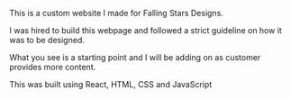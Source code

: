 This is a custom website I made for Falling Stars Designs.

I was hired to build this webpage and followed a strict guideline on how it was to be designed.

What you see is a starting point and I will be adding on as customer provides more content.

This was built using React, HTML, CSS and JavaScript
